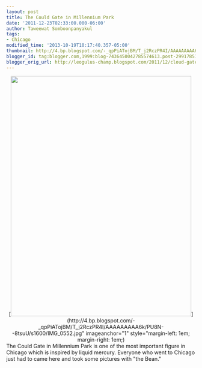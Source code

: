 ```yaml
---
layout: post
title: The Could Gate in Millennium Park
date: '2011-12-23T02:33:00.000-06:00'
author: Taweewat Somboonpanyakul
tags:
- Chicago
modified_time: '2013-10-19T10:17:40.357-05:00'
thumbnail: http://4.bp.blogspot.com/-_qpPiATojBM/T_j2RczPR4I/AAAAAAAAA6k/PU8N--8tsuU/s72-c/IMG_0552.jpg
blogger_id: tag:blogger.com,1999:blog-7436450042785574613.post-2991785141550524698
blogger_orig_url: http://leogulus-champ.blogspot.com/2011/12/cloud-gate-chicago-il-could-gate-in.html
---
```


<div class="separator" style="clear: both; text-align: center;"></div><div class="separator" style="clear: both; text-align: center;">[<img border="0" height="640" src="http://4.bp.blogspot.com/-_qpPiATojBM/T_j2RczPR4I/AAAAAAAAA6k/PU8N--8tsuU/s640/IMG_0552.jpg" width="480" />](http://4.bp.blogspot.com/-_qpPiATojBM/T_j2RczPR4I/AAAAAAAAA6k/PU8N--8tsuU/s1600/IMG_0552.jpg" imageanchor="1" style="margin-left: 1em; margin-right: 1em;)</div>
     The Could Gate in Millennium Park is one of the most important figure in Chicago which is inspired by liquid mercury. Everyone who went to Chicago just had to came here and took some pictures with "the Bean."